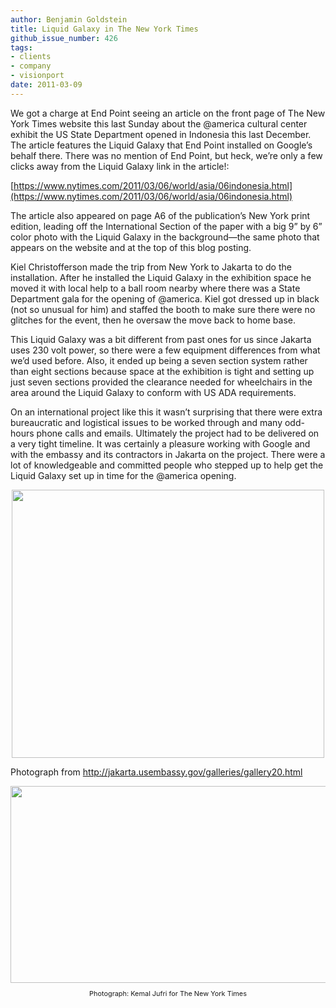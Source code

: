 ```yaml
---
author: Benjamin Goldstein
title: Liquid Galaxy in The New York Times
github_issue_number: 426
tags:
- clients
- company
- visionport
date: 2011-03-09
---
```


We got a charge at End Point seeing an article on the front page of The New York Times website this last Sunday about the @america cultural center exhibit the US State Department opened in Indonesia this last December. The article features the Liquid Galaxy that End Point installed on Google’s behalf there. There was no mention of End Point, but heck, we’re only a few clicks away from the Liquid Galaxy link in the article!:

[https://www.nytimes.com/2011/03/06/world/asia/06indonesia.html](https://www.nytimes.com/2011/03/06/world/asia/06indonesia.html)

The article also appeared on page A6 of the publication’s New York print edition, leading off the International Section of the paper with a big 9” by 6” color photo with the Liquid Galaxy in the background—​the same photo that appears on the website and at the top of this blog posting.

Kiel Christofferson made the trip from New York to Jakarta to do the installation. After he installed the Liquid Galaxy in the exhibition space he moved it with local help to a ball room nearby where there was a State Department gala for the opening of @america. Kiel got dressed up in black (not so unusual for him) and staffed the booth to make sure there were no glitches for the event, then he oversaw the move back to home base.

This Liquid Galaxy was a bit different from past ones for us since Jakarta uses 230 volt power, so there were a few equipment differences from what we’d used before. Also, it ended up being a seven section system rather than eight sections because space at the exhibition is tight and setting up just seven sections provided the clearance needed for wheelchairs in the area around the Liquid Galaxy to conform with US ADA requirements.

On an international project like this it wasn’t surprising that there were extra bureaucratic and logistical issues to be worked through and many odd-hours phone calls and emails. Ultimately the project had to be delivered on a very tight timeline. It was certainly a pleasure working with Google and with the embassy and its contractors in Jakarta on the project. There were a lot of knowledgeable and committed people who stepped up to help get the Liquid Galaxy set up in time for the @america opening.

<a href="/blog/2011/03/liquid-galaxy-in-new-york-times/image-0.jpeg" onblur="try {parent.deselectBloggerImageGracefully();} catch(e) {}"><img alt="" border="0" src="/blog/2011/03/liquid-galaxy-in-new-york-times/image-0.jpeg" style="display: block; margin: 0px auto 10px; text-align: center; cursor: pointer; width: 500px; height: 429px;"/></a>

Photograph from http://jakarta.usembassy.gov/galleries/gallery20.html

<p><div style="text-align: center;"><a onblur="try {parent.deselectBloggerImageGracefully();} catch(e) {}" href="https://graphics8.nytimes.com/images/2011/03/06/world/INDONESIA/INDONESIA-articleLarge.jpg"><img style="display: block; margin: 0px auto 10px; text-align: center; cursor: pointer; width: 600px; height: 315px;" src="https://graphics8.nytimes.com/images/2011/03/06/world/INDONESIA/INDONESIA-articleLarge.jpg" alt="" border="0" /></a><span style="font-size:78%;">Photograph: Kemal Jufri for The New York Times<br /></span></div></p>
